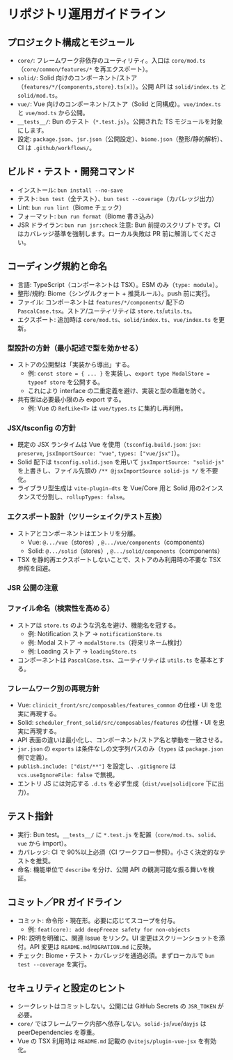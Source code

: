 # リポジトリ運用ガイドライン

## プロジェクト構成とモジュール
- `core/`: フレームワーク非依存のユーティリティ。入口は `core/mod.ts`（`core/common/features/*` を再エクスポート）。
- `solid/`: Solid 向けのコンポーネント/ストア（`features/*/{components,store}.ts[x]`）。公開 API は `solid/index.ts` と `solid/mod.ts`。
- `vue/`: Vue 向けのコンポーネント/ストア（Solid と同構成）。`vue/index.ts` と `vue/mod.ts` から公開。
- `__tests__/`: Bun のテスト（`*.test.js`）。公開された TS モジュールを対象にします。
- 設定: `package.json`、`jsr.json`（公開設定）、`biome.json`（整形/静的解析）、CI は `.github/workflows/`。

## ビルド・テスト・開発コマンド
- インストール: `bun install --no-save`
- テスト: `bun test`（全テスト）、`bun test --coverage`（カバレッジ出力）
- Lint: `bun run lint`（Biome チェック）
- フォーマット: `bun run format`（Biome 書き込み）
- JSR ドライラン: `bun run jsr:check`
注意: Bun 前提のスクリプトです。CI はカバレッジ基準を強制します。ローカル失敗は PR 前に解消してください。

## コーディング規約と命名
- 言語: TypeScript（コンポーネントは TSX）。ESM のみ（`type: module`）。
- 整形/規約: Biome（シングルクォート + 推奨ルール）。push 前に実行。
- ファイル: コンポーネントは `features/*/components/` 配下の `PascalCase.tsx`。ストア/ユーティリティは `store.ts`/`utils.ts`。
- エクスポート: 追加時は `core/mod.ts`、`solid/index.ts`、`vue/index.ts` を更新。

### 型設計の方針（最小記述で型を効かせる）
- ストアの公開型は「実装から導出」する。
  - 例: `const store = { ... }` を実装し、`export type ModalStore = typeof store` を公開する。
  - これにより interface の二重定義を避け、実装と型の乖離を防ぐ。
- 共有型は必要最小限のみ export する。
  - 例: Vue の `RefLike<T>` は `vue/types.ts` に集約し再利用。

### JSX/tsconfig の方針
- 既定の JSX ランタイムは Vue を使用（`tsconfig.build.json`: `jsx: preserve`, `jsxImportSource: "vue"`, `types: ["vue/jsx"]`）。
- Solid 配下は `tsconfig.solid.json` を用いて `jsxImportSource: "solid-js"` を上書きし、ファイル先頭の `/** @jsxImportSource solid-js */` を不要化。
- ライブラリ型生成は `vite-plugin-dts` を Vue/Core 用と Solid 用の2インスタンスで分割し、`rollupTypes: false`。

### エクスポート設計（ツリーシェイク/テスト互換）
- ストアとコンポーネントはエントリを分離。
  - Vue: `@.../vue`（stores）, `@.../vue/components`（components）
  - Solid: `@.../solid`（stores）, `@.../solid/components`（components）
- TSX を静的再エクスポートしないことで、ストアのみ利用時の不要な TSX 参照を回避。

### JSR 公開の注意
### ファイル命名（検索性を高める）
- ストアは `store.ts` のような汎名を避け、機能名を冠する。
  - 例: Notification ストア → `notificationStore.ts`
  - 例: Modal ストア → `modalStore.ts`（将来リネーム検討）
  - 例: Loading ストア → `loadingStore.ts`
- コンポーネントは `PascalCase.tsx`、ユーティリティは `utils.ts` を基本とする。

### フレームワーク別の再現方針
- Vue: `clinicit_front/src/composables/features_common` の仕様・UI を忠実に再現する。
- Solid: `scheduler_front_solid/src/composables/features` の仕様・UI を忠実に再現する。
- API 表面の違いは最小化し、コンポーネント/ストア名と挙動を一致させる。
- `jsr.json` の `exports` は条件なしの文字列パスのみ（`types` は `package.json` 側で定義）。
- `publish.include: ["dist/**"]` を設定し、`.gitignore` は `vcs.useIgnoreFile: false` で無視。
- エントリ JS には対応する `.d.ts` を必ず生成（`dist/vue|solid|core` 下に出力）。

## テスト指針
- 実行: Bun test。`__tests__/` に `*.test.js` を配置（`core/mod.ts`、`solid`、`vue` から import）。
- カバレッジ: CI で 90%以上必須（CI ワークフロー参照）。小さく決定的なテストを推奨。
- 命名: 機能単位で `describe` を分け、公開 API の観測可能な振る舞いを検証。

## コミット／PR ガイドライン
- コミット: 命令形・現在形。必要に応じてスコープを付与。
  - 例: `feat(core): add deepFreeze safety for non-objects`
- PR: 説明を明確に、関連 Issue をリンク。UI 変更はスクリーンショットを添付。API 変更は `README.md`/`MIGRATION.md` に反映。
- チェック: Biome・テスト・カバレッジを通過必須。まずローカルで `bun test --coverage` を実行。

## セキュリティと設定のヒント
- シークレットはコミットしない。公開には GitHub Secrets の `JSR_TOKEN` が必要。
- `core/` ではフレームワーク内部へ依存しない。`solid-js`/`vue`/`dayjs` は peerDependencies を尊重。
- Vue の TSX 利用時は `README.md` 記載の `@vitejs/plugin-vue-jsx` を有効化。
